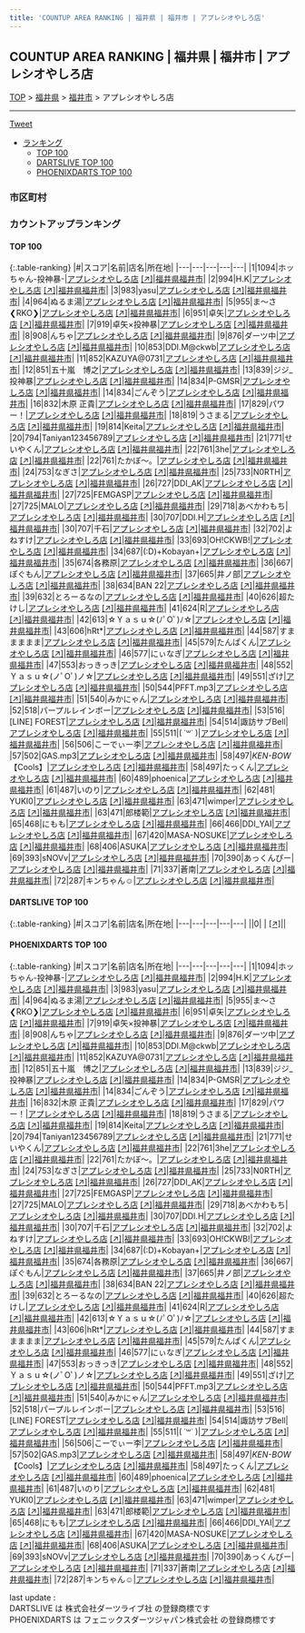```yaml
---
title: 'COUNTUP AREA RANKING | 福井県 | 福井市 | アプレシオやしろ店'
---
```

## COUNTUP AREA RANKING | 福井県 | 福井市 | アプレシオやしろ店

[TOP](/darts/rank/) > [福井県](/darts/rank/福井県/) > [福井市](/darts/rank/福井県/福井市/) > アプレシオやしろ店

___

<a href="https://twitter.com/share?ref_src=twsrc%5Etfw" data-text="COUNTUP AREA RANKING | 福井県福井市アプレシオやしろ店" class="twitter-share-button" data-hashtags="DARTSLIVE,PHOENIXDARTS,darts,ダーツ" data-show-count="false">Tweet</a>

* [ランキング](#カウントアップランキング)
    * [TOP 100](#top-100)
    * [DARTSLIVE TOP 100](#dartslive-top-100)
    * [PHOENIXDARTS TOP 100](#phoenixdarts-top-100)

### 市区町村

<ul>

</ul>

### カウントアップランキング

#### TOP 100



{:.table-ranking}
|#|スコア|名前|店名|所在地|
|---|---|---|---|---|
|1|1094|<span class="rank-name-pd">ホッちゃん-投神暴-</span>|<a href="/darts/rank/shops/10529.html">アプレシオやしろ店</a> <a href="https://vs.phoenixdarts.com/jp/shop/shopDetailInfo/s_10529?s_seq=10529">[↗]</a>|<a href="/darts/rank/福井県/福井市">福井県福井市</a>|
|2|994|<span class="rank-name-pd">H.K</span>|<a href="/darts/rank/shops/10529.html">アプレシオやしろ店</a> <a href="https://vs.phoenixdarts.com/jp/shop/shopDetailInfo/s_10529?s_seq=10529">[↗]</a>|<a href="/darts/rank/福井県/福井市">福井県福井市</a>|
|3|983|<span class="rank-name-pd">yasu</span>|<a href="/darts/rank/shops/10529.html">アプレシオやしろ店</a> <a href="https://vs.phoenixdarts.com/jp/shop/shopDetailInfo/s_10529?s_seq=10529">[↗]</a>|<a href="/darts/rank/福井県/福井市">福井県福井市</a>|
|4|964|<span class="rank-name-pd">ぬるま湯</span>|<a href="/darts/rank/shops/10529.html">アプレシオやしろ店</a> <a href="https://vs.phoenixdarts.com/jp/shop/shopDetailInfo/s_10529?s_seq=10529">[↗]</a>|<a href="/darts/rank/福井県/福井市">福井県福井市</a>|
|5|955|<span class="rank-name-pd">ま～さ❮RKO❯</span>|<a href="/darts/rank/shops/10529.html">アプレシオやしろ店</a> <a href="https://vs.phoenixdarts.com/jp/shop/shopDetailInfo/s_10529?s_seq=10529">[↗]</a>|<a href="/darts/rank/福井県/福井市">福井県福井市</a>|
|6|951|<span class="rank-name-pd">卓矢</span>|<a href="/darts/rank/shops/10529.html">アプレシオやしろ店</a> <a href="https://vs.phoenixdarts.com/jp/shop/shopDetailInfo/s_10529?s_seq=10529">[↗]</a>|<a href="/darts/rank/福井県/福井市">福井県福井市</a>|
|7|919|<span class="rank-name-pd">卓矢×投神暴</span>|<a href="/darts/rank/shops/10529.html">アプレシオやしろ店</a> <a href="https://vs.phoenixdarts.com/jp/shop/shopDetailInfo/s_10529?s_seq=10529">[↗]</a>|<a href="/darts/rank/福井県/福井市">福井県福井市</a>|
|8|908|<span class="rank-name-pd">んちゃ</span>|<a href="/darts/rank/shops/10529.html">アプレシオやしろ店</a> <a href="https://vs.phoenixdarts.com/jp/shop/shopDetailInfo/s_10529?s_seq=10529">[↗]</a>|<a href="/darts/rank/福井県/福井市">福井県福井市</a>|
|9|876|<span class="rank-name-pd">ダーツ中</span>|<a href="/darts/rank/shops/10529.html">アプレシオやしろ店</a> <a href="https://vs.phoenixdarts.com/jp/shop/shopDetailInfo/s_10529?s_seq=10529">[↗]</a>|<a href="/darts/rank/福井県/福井市">福井県福井市</a>|
|10|853|<span class="rank-name-pd">DDI.M@ckwb</span>|<a href="/darts/rank/shops/10529.html">アプレシオやしろ店</a> <a href="https://vs.phoenixdarts.com/jp/shop/shopDetailInfo/s_10529?s_seq=10529">[↗]</a>|<a href="/darts/rank/福井県/福井市">福井県福井市</a>|
|11|852|<span class="rank-name-pd">KAZUYA@0731</span>|<a href="/darts/rank/shops/10529.html">アプレシオやしろ店</a> <a href="https://vs.phoenixdarts.com/jp/shop/shopDetailInfo/s_10529?s_seq=10529">[↗]</a>|<a href="/darts/rank/福井県/福井市">福井県福井市</a>|
|12|851|<span class="rank-name-pd">五十嵐　博之</span>|<a href="/darts/rank/shops/10529.html">アプレシオやしろ店</a> <a href="https://vs.phoenixdarts.com/jp/shop/shopDetailInfo/s_10529?s_seq=10529">[↗]</a>|<a href="/darts/rank/福井県/福井市">福井県福井市</a>|
|13|839|<span class="rank-name-pd">ジジ_投神暴</span>|<a href="/darts/rank/shops/10529.html">アプレシオやしろ店</a> <a href="https://vs.phoenixdarts.com/jp/shop/shopDetailInfo/s_10529?s_seq=10529">[↗]</a>|<a href="/darts/rank/福井県/福井市">福井県福井市</a>|
|14|834|<span class="rank-name-pd">P-GMSR</span>|<a href="/darts/rank/shops/10529.html">アプレシオやしろ店</a> <a href="https://vs.phoenixdarts.com/jp/shop/shopDetailInfo/s_10529?s_seq=10529">[↗]</a>|<a href="/darts/rank/福井県/福井市">福井県福井市</a>|
|14|834|<span class="rank-name-pd">ごんぞう</span>|<a href="/darts/rank/shops/10529.html">アプレシオやしろ店</a> <a href="https://vs.phoenixdarts.com/jp/shop/shopDetailInfo/s_10529?s_seq=10529">[↗]</a>|<a href="/darts/rank/福井県/福井市">福井県福井市</a>|
|16|832|<span class="rank-name-pd"><span class="pro-icon-pd"></span>木原 正貴</span>|<a href="/darts/rank/shops/10529.html">アプレシオやしろ店</a> <a href="https://vs.phoenixdarts.com/jp/shop/shopDetailInfo/s_10529?s_seq=10529">[↗]</a>|<a href="/darts/rank/福井県/福井市">福井県福井市</a>|
|17|829|<span class="rank-name-pd">パワー！</span>|<a href="/darts/rank/shops/10529.html">アプレシオやしろ店</a> <a href="https://vs.phoenixdarts.com/jp/shop/shopDetailInfo/s_10529?s_seq=10529">[↗]</a>|<a href="/darts/rank/福井県/福井市">福井県福井市</a>|
|18|819|<span class="rank-name-pd">うさまる</span>|<a href="/darts/rank/shops/10529.html">アプレシオやしろ店</a> <a href="https://vs.phoenixdarts.com/jp/shop/shopDetailInfo/s_10529?s_seq=10529">[↗]</a>|<a href="/darts/rank/福井県/福井市">福井県福井市</a>|
|19|814|<span class="rank-name-pd">Keita</span>|<a href="/darts/rank/shops/10529.html">アプレシオやしろ店</a> <a href="https://vs.phoenixdarts.com/jp/shop/shopDetailInfo/s_10529?s_seq=10529">[↗]</a>|<a href="/darts/rank/福井県/福井市">福井県福井市</a>|
|20|794|<span class="rank-name-pd">Taniyan123456789</span>|<a href="/darts/rank/shops/10529.html">アプレシオやしろ店</a> <a href="https://vs.phoenixdarts.com/jp/shop/shopDetailInfo/s_10529?s_seq=10529">[↗]</a>|<a href="/darts/rank/福井県/福井市">福井県福井市</a>|
|21|771|<span class="rank-name-pd">せいやくん</span>|<a href="/darts/rank/shops/10529.html">アプレシオやしろ店</a> <a href="https://vs.phoenixdarts.com/jp/shop/shopDetailInfo/s_10529?s_seq=10529">[↗]</a>|<a href="/darts/rank/福井県/福井市">福井県福井市</a>|
|22|761|<span class="rank-name-pd">3he</span>|<a href="/darts/rank/shops/10529.html">アプレシオやしろ店</a> <a href="https://vs.phoenixdarts.com/jp/shop/shopDetailInfo/s_10529?s_seq=10529">[↗]</a>|<a href="/darts/rank/福井県/福井市">福井県福井市</a>|
|22|761|<span class="rank-name-pd">たかぼ〜。</span>|<a href="/darts/rank/shops/10529.html">アプレシオやしろ店</a> <a href="https://vs.phoenixdarts.com/jp/shop/shopDetailInfo/s_10529?s_seq=10529">[↗]</a>|<a href="/darts/rank/福井県/福井市">福井県福井市</a>|
|24|753|<span class="rank-name-pd">なぎさ</span>|<a href="/darts/rank/shops/10529.html">アプレシオやしろ店</a> <a href="https://vs.phoenixdarts.com/jp/shop/shopDetailInfo/s_10529?s_seq=10529">[↗]</a>|<a href="/darts/rank/福井県/福井市">福井県福井市</a>|
|25|733|<span class="rank-name-pd">N0RTH</span>|<a href="/darts/rank/shops/10529.html">アプレシオやしろ店</a> <a href="https://vs.phoenixdarts.com/jp/shop/shopDetailInfo/s_10529?s_seq=10529">[↗]</a>|<a href="/darts/rank/福井県/福井市">福井県福井市</a>|
|26|727|<span class="rank-name-pd">DDI_AK</span>|<a href="/darts/rank/shops/10529.html">アプレシオやしろ店</a> <a href="https://vs.phoenixdarts.com/jp/shop/shopDetailInfo/s_10529?s_seq=10529">[↗]</a>|<a href="/darts/rank/福井県/福井市">福井県福井市</a>|
|27|725|<span class="rank-name-pd">FEMGASP</span>|<a href="/darts/rank/shops/10529.html">アプレシオやしろ店</a> <a href="https://vs.phoenixdarts.com/jp/shop/shopDetailInfo/s_10529?s_seq=10529">[↗]</a>|<a href="/darts/rank/福井県/福井市">福井県福井市</a>|
|27|725|<span class="rank-name-pd">MALO</span>|<a href="/darts/rank/shops/10529.html">アプレシオやしろ店</a> <a href="https://vs.phoenixdarts.com/jp/shop/shopDetailInfo/s_10529?s_seq=10529">[↗]</a>|<a href="/darts/rank/福井県/福井市">福井県福井市</a>|
|29|718|<span class="rank-name-pd">あべかわもち</span>|<a href="/darts/rank/shops/10529.html">アプレシオやしろ店</a> <a href="https://vs.phoenixdarts.com/jp/shop/shopDetailInfo/s_10529?s_seq=10529">[↗]</a>|<a href="/darts/rank/福井県/福井市">福井県福井市</a>|
|30|707|<span class="rank-name-pd">DDI.H</span>|<a href="/darts/rank/shops/10529.html">アプレシオやしろ店</a> <a href="https://vs.phoenixdarts.com/jp/shop/shopDetailInfo/s_10529?s_seq=10529">[↗]</a>|<a href="/darts/rank/福井県/福井市">福井県福井市</a>|
|30|707|<span class="rank-name-pd">千石</span>|<a href="/darts/rank/shops/10529.html">アプレシオやしろ店</a> <a href="https://vs.phoenixdarts.com/jp/shop/shopDetailInfo/s_10529?s_seq=10529">[↗]</a>|<a href="/darts/rank/福井県/福井市">福井県福井市</a>|
|32|702|<span class="rank-name-pd">よねすけ</span>|<a href="/darts/rank/shops/10529.html">アプレシオやしろ店</a> <a href="https://vs.phoenixdarts.com/jp/shop/shopDetailInfo/s_10529?s_seq=10529">[↗]</a>|<a href="/darts/rank/福井県/福井市">福井県福井市</a>|
|33|693|<span class="rank-name-pd">OH!CKWB!</span>|<a href="/darts/rank/shops/10529.html">アプレシオやしろ店</a> <a href="https://vs.phoenixdarts.com/jp/shop/shopDetailInfo/s_10529?s_seq=10529">[↗]</a>|<a href="/darts/rank/福井県/福井市">福井県福井市</a>|
|34|687|<span class="rank-name-pd">(:D)+Kobayan+</span>|<a href="/darts/rank/shops/10529.html">アプレシオやしろ店</a> <a href="https://vs.phoenixdarts.com/jp/shop/shopDetailInfo/s_10529?s_seq=10529">[↗]</a>|<a href="/darts/rank/福井県/福井市">福井県福井市</a>|
|35|674|<span class="rank-name-pd">各務原</span>|<a href="/darts/rank/shops/10529.html">アプレシオやしろ店</a> <a href="https://vs.phoenixdarts.com/jp/shop/shopDetailInfo/s_10529?s_seq=10529">[↗]</a>|<a href="/darts/rank/福井県/福井市">福井県福井市</a>|
|36|667|<span class="rank-name-pd">ぽぐもん</span>|<a href="/darts/rank/shops/10529.html">アプレシオやしろ店</a> <a href="https://vs.phoenixdarts.com/jp/shop/shopDetailInfo/s_10529?s_seq=10529">[↗]</a>|<a href="/darts/rank/福井県/福井市">福井県福井市</a>|
|37|665|<span class="rank-name-pd">井ノ部</span>|<a href="/darts/rank/shops/10529.html">アプレシオやしろ店</a> <a href="https://vs.phoenixdarts.com/jp/shop/shopDetailInfo/s_10529?s_seq=10529">[↗]</a>|<a href="/darts/rank/福井県/福井市">福井県福井市</a>|
|38|634|<span class="rank-name-pd">BAN 22</span>|<a href="/darts/rank/shops/10529.html">アプレシオやしろ店</a> <a href="https://vs.phoenixdarts.com/jp/shop/shopDetailInfo/s_10529?s_seq=10529">[↗]</a>|<a href="/darts/rank/福井県/福井市">福井県福井市</a>|
|39|632|<span class="rank-name-pd">とろーるなの</span>|<a href="/darts/rank/shops/10529.html">アプレシオやしろ店</a> <a href="https://vs.phoenixdarts.com/jp/shop/shopDetailInfo/s_10529?s_seq=10529">[↗]</a>|<a href="/darts/rank/福井県/福井市">福井県福井市</a>|
|40|626|<span class="rank-name-pd">超たけし</span>|<a href="/darts/rank/shops/10529.html">アプレシオやしろ店</a> <a href="https://vs.phoenixdarts.com/jp/shop/shopDetailInfo/s_10529?s_seq=10529">[↗]</a>|<a href="/darts/rank/福井県/福井市">福井県福井市</a>|
|41|624|<span class="rank-name-pd">R</span>|<a href="/darts/rank/shops/10529.html">アプレシオやしろ店</a> <a href="https://vs.phoenixdarts.com/jp/shop/shopDetailInfo/s_10529?s_seq=10529">[↗]</a>|<a href="/darts/rank/福井県/福井市">福井県福井市</a>|
|42|613|<span class="rank-name-pd">☆Ｙａｓｕ☆(ﾉﾟOﾟ)ﾉ☆</span>|<a href="/darts/rank/shops/10529.html">アプレシオやしろ店</a> <a href="https://vs.phoenixdarts.com/jp/shop/shopDetailInfo/s_10529?s_seq=10529">[↗]</a>|<a href="/darts/rank/福井県/福井市">福井県福井市</a>|
|43|606|<span class="rank-name-pd">hRt*</span>|<a href="/darts/rank/shops/10529.html">アプレシオやしろ店</a> <a href="https://vs.phoenixdarts.com/jp/shop/shopDetailInfo/s_10529?s_seq=10529">[↗]</a>|<a href="/darts/rank/福井県/福井市">福井県福井市</a>|
|44|587|<span class="rank-name-pd">すままままま</span>|<a href="/darts/rank/shops/10529.html">アプレシオやしろ店</a> <a href="https://vs.phoenixdarts.com/jp/shop/shopDetailInfo/s_10529?s_seq=10529">[↗]</a>|<a href="/darts/rank/福井県/福井市">福井県福井市</a>|
|45|579|<span class="rank-name-pd">たんぱくん</span>|<a href="/darts/rank/shops/10529.html">アプレシオやしろ店</a> <a href="https://vs.phoenixdarts.com/jp/shop/shopDetailInfo/s_10529?s_seq=10529">[↗]</a>|<a href="/darts/rank/福井県/福井市">福井県福井市</a>|
|46|577|<span class="rank-name-pd">にぃなぎ</span>|<a href="/darts/rank/shops/10529.html">アプレシオやしろ店</a> <a href="https://vs.phoenixdarts.com/jp/shop/shopDetailInfo/s_10529?s_seq=10529">[↗]</a>|<a href="/darts/rank/福井県/福井市">福井県福井市</a>|
|47|553|<span class="rank-name-pd">おっきっき</span>|<a href="/darts/rank/shops/10529.html">アプレシオやしろ店</a> <a href="https://vs.phoenixdarts.com/jp/shop/shopDetailInfo/s_10529?s_seq=10529">[↗]</a>|<a href="/darts/rank/福井県/福井市">福井県福井市</a>|
|48|552|<span class="rank-name-pd">Ｙａｓｕ☆(ノﾟOﾟ)ノ☆</span>|<a href="/darts/rank/shops/10529.html">アプレシオやしろ店</a> <a href="https://vs.phoenixdarts.com/jp/shop/shopDetailInfo/s_10529?s_seq=10529">[↗]</a>|<a href="/darts/rank/福井県/福井市">福井県福井市</a>|
|49|551|<span class="rank-name-pd">ざけ</span>|<a href="/darts/rank/shops/10529.html">アプレシオやしろ店</a> <a href="https://vs.phoenixdarts.com/jp/shop/shopDetailInfo/s_10529?s_seq=10529">[↗]</a>|<a href="/darts/rank/福井県/福井市">福井県福井市</a>|
|50|544|<span class="rank-name-pd">PFFT.mp3</span>|<a href="/darts/rank/shops/10529.html">アプレシオやしろ店</a> <a href="https://vs.phoenixdarts.com/jp/shop/shopDetailInfo/s_10529?s_seq=10529">[↗]</a>|<a href="/darts/rank/福井県/福井市">福井県福井市</a>|
|51|540|<span class="rank-name-pd">みかにゃん</span>|<a href="/darts/rank/shops/10529.html">アプレシオやしろ店</a> <a href="https://vs.phoenixdarts.com/jp/shop/shopDetailInfo/s_10529?s_seq=10529">[↗]</a>|<a href="/darts/rank/福井県/福井市">福井県福井市</a>|
|52|518|<span class="rank-name-pd">パープルレインボー</span>|<a href="/darts/rank/shops/10529.html">アプレシオやしろ店</a> <a href="https://vs.phoenixdarts.com/jp/shop/shopDetailInfo/s_10529?s_seq=10529">[↗]</a>|<a href="/darts/rank/福井県/福井市">福井県福井市</a>|
|53|516|<span class="rank-name-pd">[LINE] FOREST</span>|<a href="/darts/rank/shops/10529.html">アプレシオやしろ店</a> <a href="https://vs.phoenixdarts.com/jp/shop/shopDetailInfo/s_10529?s_seq=10529">[↗]</a>|<a href="/darts/rank/福井県/福井市">福井県福井市</a>|
|54|514|<span class="rank-name-pd">諏訪サブBell</span>|<a href="/darts/rank/shops/10529.html">アプレシオやしろ店</a> <a href="https://vs.phoenixdarts.com/jp/shop/shopDetailInfo/s_10529?s_seq=10529">[↗]</a>|<a href="/darts/rank/福井県/福井市">福井県福井市</a>|
|55|511|<span class="rank-name-pd">( ˙꒳​˙  )</span>|<a href="/darts/rank/shops/10529.html">アプレシオやしろ店</a> <a href="https://vs.phoenixdarts.com/jp/shop/shopDetailInfo/s_10529?s_seq=10529">[↗]</a>|<a href="/darts/rank/福井県/福井市">福井県福井市</a>|
|56|506|<span class="rank-name-pd">こーでぃー李</span>|<a href="/darts/rank/shops/10529.html">アプレシオやしろ店</a> <a href="https://vs.phoenixdarts.com/jp/shop/shopDetailInfo/s_10529?s_seq=10529">[↗]</a>|<a href="/darts/rank/福井県/福井市">福井県福井市</a>|
|57|502|<span class="rank-name-pd">GAS.mp3</span>|<a href="/darts/rank/shops/10529.html">アプレシオやしろ店</a> <a href="https://vs.phoenixdarts.com/jp/shop/shopDetailInfo/s_10529?s_seq=10529">[↗]</a>|<a href="/darts/rank/福井県/福井市">福井県福井市</a>|
|58|497|<span class="rank-name-pd">*KEN-BOW*【Cools】</span>|<a href="/darts/rank/shops/10529.html">アプレシオやしろ店</a> <a href="https://vs.phoenixdarts.com/jp/shop/shopDetailInfo/s_10529?s_seq=10529">[↗]</a>|<a href="/darts/rank/福井県/福井市">福井県福井市</a>|
|58|497|<span class="rank-name-pd">たっくん</span>|<a href="/darts/rank/shops/10529.html">アプレシオやしろ店</a> <a href="https://vs.phoenixdarts.com/jp/shop/shopDetailInfo/s_10529?s_seq=10529">[↗]</a>|<a href="/darts/rank/福井県/福井市">福井県福井市</a>|
|60|489|<span class="rank-name-pd">phoenica</span>|<a href="/darts/rank/shops/10529.html">アプレシオやしろ店</a> <a href="https://vs.phoenixdarts.com/jp/shop/shopDetailInfo/s_10529?s_seq=10529">[↗]</a>|<a href="/darts/rank/福井県/福井市">福井県福井市</a>|
|61|487|<span class="rank-name-pd">いのり</span>|<a href="/darts/rank/shops/10529.html">アプレシオやしろ店</a> <a href="https://vs.phoenixdarts.com/jp/shop/shopDetailInfo/s_10529?s_seq=10529">[↗]</a>|<a href="/darts/rank/福井県/福井市">福井県福井市</a>|
|62|481|<span class="rank-name-pd"> YUKI0</span>|<a href="/darts/rank/shops/10529.html">アプレシオやしろ店</a> <a href="https://vs.phoenixdarts.com/jp/shop/shopDetailInfo/s_10529?s_seq=10529">[↗]</a>|<a href="/darts/rank/福井県/福井市">福井県福井市</a>|
|63|471|<span class="rank-name-pd">wimper</span>|<a href="/darts/rank/shops/10529.html">アプレシオやしろ店</a> <a href="https://vs.phoenixdarts.com/jp/shop/shopDetailInfo/s_10529?s_seq=10529">[↗]</a>|<a href="/darts/rank/福井県/福井市">福井県福井市</a>|
|63|471|<span class="rank-name-pd">郎楼範</span>|<a href="/darts/rank/shops/10529.html">アプレシオやしろ店</a> <a href="https://vs.phoenixdarts.com/jp/shop/shopDetailInfo/s_10529?s_seq=10529">[↗]</a>|<a href="/darts/rank/福井県/福井市">福井県福井市</a>|
|65|468|<span class="rank-name-pd">にもも</span>|<a href="/darts/rank/shops/10529.html">アプレシオやしろ店</a> <a href="https://vs.phoenixdarts.com/jp/shop/shopDetailInfo/s_10529?s_seq=10529">[↗]</a>|<a href="/darts/rank/福井県/福井市">福井県福井市</a>|
|66|466|<span class="rank-name-pd">DDI_YAI</span>|<a href="/darts/rank/shops/10529.html">アプレシオやしろ店</a> <a href="https://vs.phoenixdarts.com/jp/shop/shopDetailInfo/s_10529?s_seq=10529">[↗]</a>|<a href="/darts/rank/福井県/福井市">福井県福井市</a>|
|67|420|<span class="rank-name-pd">MASA-NOSUKE</span>|<a href="/darts/rank/shops/10529.html">アプレシオやしろ店</a> <a href="https://vs.phoenixdarts.com/jp/shop/shopDetailInfo/s_10529?s_seq=10529">[↗]</a>|<a href="/darts/rank/福井県/福井市">福井県福井市</a>|
|68|406|<span class="rank-name-pd">ASUKA</span>|<a href="/darts/rank/shops/10529.html">アプレシオやしろ店</a> <a href="https://vs.phoenixdarts.com/jp/shop/shopDetailInfo/s_10529?s_seq=10529">[↗]</a>|<a href="/darts/rank/福井県/福井市">福井県福井市</a>|
|69|393|<span class="rank-name-pd">sNOVv</span>|<a href="/darts/rank/shops/10529.html">アプレシオやしろ店</a> <a href="https://vs.phoenixdarts.com/jp/shop/shopDetailInfo/s_10529?s_seq=10529">[↗]</a>|<a href="/darts/rank/福井県/福井市">福井県福井市</a>|
|70|390|<span class="rank-name-pd">あっくんぴー</span>|<a href="/darts/rank/shops/10529.html">アプレシオやしろ店</a> <a href="https://vs.phoenixdarts.com/jp/shop/shopDetailInfo/s_10529?s_seq=10529">[↗]</a>|<a href="/darts/rank/福井県/福井市">福井県福井市</a>|
|71|337|<span class="rank-name-pd">蒼南</span>|<a href="/darts/rank/shops/10529.html">アプレシオやしろ店</a> <a href="https://vs.phoenixdarts.com/jp/shop/shopDetailInfo/s_10529?s_seq=10529">[↗]</a>|<a href="/darts/rank/福井県/福井市">福井県福井市</a>|
|72|287|<span class="rank-name-pd">キンちゃん☺︎</span>|<a href="/darts/rank/shops/10529.html">アプレシオやしろ店</a> <a href="https://vs.phoenixdarts.com/jp/shop/shopDetailInfo/s_10529?s_seq=10529">[↗]</a>|<a href="/darts/rank/福井県/福井市">福井県福井市</a>|


#### DARTSLIVE TOP 100



{:.table-ranking}
|#|スコア|名前|店名|所在地|
|---|---|---|---|---|
||0|<span class="rank-name-dl"> </span>|<a href="/darts/rank/shops/.html"></a> <a href="">[↗]</a>|<a href="/darts/rank//"></a>|


#### PHOENIXDARTS TOP 100



{:.table-ranking}
|#|スコア|名前|店名|所在地|
|---|---|---|---|---|
|1|1094|<span class="rank-name-pd">ホッちゃん-投神暴-</span>|<a href="/darts/rank/shops/10529.html">アプレシオやしろ店</a> <a href="https://vs.phoenixdarts.com/jp/shop/shopDetailInfo/s_10529?s_seq=10529">[↗]</a>|<a href="/darts/rank/福井県/福井市">福井県福井市</a>|
|2|994|<span class="rank-name-pd">H.K</span>|<a href="/darts/rank/shops/10529.html">アプレシオやしろ店</a> <a href="https://vs.phoenixdarts.com/jp/shop/shopDetailInfo/s_10529?s_seq=10529">[↗]</a>|<a href="/darts/rank/福井県/福井市">福井県福井市</a>|
|3|983|<span class="rank-name-pd">yasu</span>|<a href="/darts/rank/shops/10529.html">アプレシオやしろ店</a> <a href="https://vs.phoenixdarts.com/jp/shop/shopDetailInfo/s_10529?s_seq=10529">[↗]</a>|<a href="/darts/rank/福井県/福井市">福井県福井市</a>|
|4|964|<span class="rank-name-pd">ぬるま湯</span>|<a href="/darts/rank/shops/10529.html">アプレシオやしろ店</a> <a href="https://vs.phoenixdarts.com/jp/shop/shopDetailInfo/s_10529?s_seq=10529">[↗]</a>|<a href="/darts/rank/福井県/福井市">福井県福井市</a>|
|5|955|<span class="rank-name-pd">ま～さ❮RKO❯</span>|<a href="/darts/rank/shops/10529.html">アプレシオやしろ店</a> <a href="https://vs.phoenixdarts.com/jp/shop/shopDetailInfo/s_10529?s_seq=10529">[↗]</a>|<a href="/darts/rank/福井県/福井市">福井県福井市</a>|
|6|951|<span class="rank-name-pd">卓矢</span>|<a href="/darts/rank/shops/10529.html">アプレシオやしろ店</a> <a href="https://vs.phoenixdarts.com/jp/shop/shopDetailInfo/s_10529?s_seq=10529">[↗]</a>|<a href="/darts/rank/福井県/福井市">福井県福井市</a>|
|7|919|<span class="rank-name-pd">卓矢×投神暴</span>|<a href="/darts/rank/shops/10529.html">アプレシオやしろ店</a> <a href="https://vs.phoenixdarts.com/jp/shop/shopDetailInfo/s_10529?s_seq=10529">[↗]</a>|<a href="/darts/rank/福井県/福井市">福井県福井市</a>|
|8|908|<span class="rank-name-pd">んちゃ</span>|<a href="/darts/rank/shops/10529.html">アプレシオやしろ店</a> <a href="https://vs.phoenixdarts.com/jp/shop/shopDetailInfo/s_10529?s_seq=10529">[↗]</a>|<a href="/darts/rank/福井県/福井市">福井県福井市</a>|
|9|876|<span class="rank-name-pd">ダーツ中</span>|<a href="/darts/rank/shops/10529.html">アプレシオやしろ店</a> <a href="https://vs.phoenixdarts.com/jp/shop/shopDetailInfo/s_10529?s_seq=10529">[↗]</a>|<a href="/darts/rank/福井県/福井市">福井県福井市</a>|
|10|853|<span class="rank-name-pd">DDI.M@ckwb</span>|<a href="/darts/rank/shops/10529.html">アプレシオやしろ店</a> <a href="https://vs.phoenixdarts.com/jp/shop/shopDetailInfo/s_10529?s_seq=10529">[↗]</a>|<a href="/darts/rank/福井県/福井市">福井県福井市</a>|
|11|852|<span class="rank-name-pd">KAZUYA@0731</span>|<a href="/darts/rank/shops/10529.html">アプレシオやしろ店</a> <a href="https://vs.phoenixdarts.com/jp/shop/shopDetailInfo/s_10529?s_seq=10529">[↗]</a>|<a href="/darts/rank/福井県/福井市">福井県福井市</a>|
|12|851|<span class="rank-name-pd">五十嵐　博之</span>|<a href="/darts/rank/shops/10529.html">アプレシオやしろ店</a> <a href="https://vs.phoenixdarts.com/jp/shop/shopDetailInfo/s_10529?s_seq=10529">[↗]</a>|<a href="/darts/rank/福井県/福井市">福井県福井市</a>|
|13|839|<span class="rank-name-pd">ジジ_投神暴</span>|<a href="/darts/rank/shops/10529.html">アプレシオやしろ店</a> <a href="https://vs.phoenixdarts.com/jp/shop/shopDetailInfo/s_10529?s_seq=10529">[↗]</a>|<a href="/darts/rank/福井県/福井市">福井県福井市</a>|
|14|834|<span class="rank-name-pd">P-GMSR</span>|<a href="/darts/rank/shops/10529.html">アプレシオやしろ店</a> <a href="https://vs.phoenixdarts.com/jp/shop/shopDetailInfo/s_10529?s_seq=10529">[↗]</a>|<a href="/darts/rank/福井県/福井市">福井県福井市</a>|
|14|834|<span class="rank-name-pd">ごんぞう</span>|<a href="/darts/rank/shops/10529.html">アプレシオやしろ店</a> <a href="https://vs.phoenixdarts.com/jp/shop/shopDetailInfo/s_10529?s_seq=10529">[↗]</a>|<a href="/darts/rank/福井県/福井市">福井県福井市</a>|
|16|832|<span class="rank-name-pd"><span class="pro-icon-pd"></span>木原 正貴</span>|<a href="/darts/rank/shops/10529.html">アプレシオやしろ店</a> <a href="https://vs.phoenixdarts.com/jp/shop/shopDetailInfo/s_10529?s_seq=10529">[↗]</a>|<a href="/darts/rank/福井県/福井市">福井県福井市</a>|
|17|829|<span class="rank-name-pd">パワー！</span>|<a href="/darts/rank/shops/10529.html">アプレシオやしろ店</a> <a href="https://vs.phoenixdarts.com/jp/shop/shopDetailInfo/s_10529?s_seq=10529">[↗]</a>|<a href="/darts/rank/福井県/福井市">福井県福井市</a>|
|18|819|<span class="rank-name-pd">うさまる</span>|<a href="/darts/rank/shops/10529.html">アプレシオやしろ店</a> <a href="https://vs.phoenixdarts.com/jp/shop/shopDetailInfo/s_10529?s_seq=10529">[↗]</a>|<a href="/darts/rank/福井県/福井市">福井県福井市</a>|
|19|814|<span class="rank-name-pd">Keita</span>|<a href="/darts/rank/shops/10529.html">アプレシオやしろ店</a> <a href="https://vs.phoenixdarts.com/jp/shop/shopDetailInfo/s_10529?s_seq=10529">[↗]</a>|<a href="/darts/rank/福井県/福井市">福井県福井市</a>|
|20|794|<span class="rank-name-pd">Taniyan123456789</span>|<a href="/darts/rank/shops/10529.html">アプレシオやしろ店</a> <a href="https://vs.phoenixdarts.com/jp/shop/shopDetailInfo/s_10529?s_seq=10529">[↗]</a>|<a href="/darts/rank/福井県/福井市">福井県福井市</a>|
|21|771|<span class="rank-name-pd">せいやくん</span>|<a href="/darts/rank/shops/10529.html">アプレシオやしろ店</a> <a href="https://vs.phoenixdarts.com/jp/shop/shopDetailInfo/s_10529?s_seq=10529">[↗]</a>|<a href="/darts/rank/福井県/福井市">福井県福井市</a>|
|22|761|<span class="rank-name-pd">3he</span>|<a href="/darts/rank/shops/10529.html">アプレシオやしろ店</a> <a href="https://vs.phoenixdarts.com/jp/shop/shopDetailInfo/s_10529?s_seq=10529">[↗]</a>|<a href="/darts/rank/福井県/福井市">福井県福井市</a>|
|22|761|<span class="rank-name-pd">たかぼ〜。</span>|<a href="/darts/rank/shops/10529.html">アプレシオやしろ店</a> <a href="https://vs.phoenixdarts.com/jp/shop/shopDetailInfo/s_10529?s_seq=10529">[↗]</a>|<a href="/darts/rank/福井県/福井市">福井県福井市</a>|
|24|753|<span class="rank-name-pd">なぎさ</span>|<a href="/darts/rank/shops/10529.html">アプレシオやしろ店</a> <a href="https://vs.phoenixdarts.com/jp/shop/shopDetailInfo/s_10529?s_seq=10529">[↗]</a>|<a href="/darts/rank/福井県/福井市">福井県福井市</a>|
|25|733|<span class="rank-name-pd">N0RTH</span>|<a href="/darts/rank/shops/10529.html">アプレシオやしろ店</a> <a href="https://vs.phoenixdarts.com/jp/shop/shopDetailInfo/s_10529?s_seq=10529">[↗]</a>|<a href="/darts/rank/福井県/福井市">福井県福井市</a>|
|26|727|<span class="rank-name-pd">DDI_AK</span>|<a href="/darts/rank/shops/10529.html">アプレシオやしろ店</a> <a href="https://vs.phoenixdarts.com/jp/shop/shopDetailInfo/s_10529?s_seq=10529">[↗]</a>|<a href="/darts/rank/福井県/福井市">福井県福井市</a>|
|27|725|<span class="rank-name-pd">FEMGASP</span>|<a href="/darts/rank/shops/10529.html">アプレシオやしろ店</a> <a href="https://vs.phoenixdarts.com/jp/shop/shopDetailInfo/s_10529?s_seq=10529">[↗]</a>|<a href="/darts/rank/福井県/福井市">福井県福井市</a>|
|27|725|<span class="rank-name-pd">MALO</span>|<a href="/darts/rank/shops/10529.html">アプレシオやしろ店</a> <a href="https://vs.phoenixdarts.com/jp/shop/shopDetailInfo/s_10529?s_seq=10529">[↗]</a>|<a href="/darts/rank/福井県/福井市">福井県福井市</a>|
|29|718|<span class="rank-name-pd">あべかわもち</span>|<a href="/darts/rank/shops/10529.html">アプレシオやしろ店</a> <a href="https://vs.phoenixdarts.com/jp/shop/shopDetailInfo/s_10529?s_seq=10529">[↗]</a>|<a href="/darts/rank/福井県/福井市">福井県福井市</a>|
|30|707|<span class="rank-name-pd">DDI.H</span>|<a href="/darts/rank/shops/10529.html">アプレシオやしろ店</a> <a href="https://vs.phoenixdarts.com/jp/shop/shopDetailInfo/s_10529?s_seq=10529">[↗]</a>|<a href="/darts/rank/福井県/福井市">福井県福井市</a>|
|30|707|<span class="rank-name-pd">千石</span>|<a href="/darts/rank/shops/10529.html">アプレシオやしろ店</a> <a href="https://vs.phoenixdarts.com/jp/shop/shopDetailInfo/s_10529?s_seq=10529">[↗]</a>|<a href="/darts/rank/福井県/福井市">福井県福井市</a>|
|32|702|<span class="rank-name-pd">よねすけ</span>|<a href="/darts/rank/shops/10529.html">アプレシオやしろ店</a> <a href="https://vs.phoenixdarts.com/jp/shop/shopDetailInfo/s_10529?s_seq=10529">[↗]</a>|<a href="/darts/rank/福井県/福井市">福井県福井市</a>|
|33|693|<span class="rank-name-pd">OH!CKWB!</span>|<a href="/darts/rank/shops/10529.html">アプレシオやしろ店</a> <a href="https://vs.phoenixdarts.com/jp/shop/shopDetailInfo/s_10529?s_seq=10529">[↗]</a>|<a href="/darts/rank/福井県/福井市">福井県福井市</a>|
|34|687|<span class="rank-name-pd">(:D)+Kobayan+</span>|<a href="/darts/rank/shops/10529.html">アプレシオやしろ店</a> <a href="https://vs.phoenixdarts.com/jp/shop/shopDetailInfo/s_10529?s_seq=10529">[↗]</a>|<a href="/darts/rank/福井県/福井市">福井県福井市</a>|
|35|674|<span class="rank-name-pd">各務原</span>|<a href="/darts/rank/shops/10529.html">アプレシオやしろ店</a> <a href="https://vs.phoenixdarts.com/jp/shop/shopDetailInfo/s_10529?s_seq=10529">[↗]</a>|<a href="/darts/rank/福井県/福井市">福井県福井市</a>|
|36|667|<span class="rank-name-pd">ぽぐもん</span>|<a href="/darts/rank/shops/10529.html">アプレシオやしろ店</a> <a href="https://vs.phoenixdarts.com/jp/shop/shopDetailInfo/s_10529?s_seq=10529">[↗]</a>|<a href="/darts/rank/福井県/福井市">福井県福井市</a>|
|37|665|<span class="rank-name-pd">井ノ部</span>|<a href="/darts/rank/shops/10529.html">アプレシオやしろ店</a> <a href="https://vs.phoenixdarts.com/jp/shop/shopDetailInfo/s_10529?s_seq=10529">[↗]</a>|<a href="/darts/rank/福井県/福井市">福井県福井市</a>|
|38|634|<span class="rank-name-pd">BAN 22</span>|<a href="/darts/rank/shops/10529.html">アプレシオやしろ店</a> <a href="https://vs.phoenixdarts.com/jp/shop/shopDetailInfo/s_10529?s_seq=10529">[↗]</a>|<a href="/darts/rank/福井県/福井市">福井県福井市</a>|
|39|632|<span class="rank-name-pd">とろーるなの</span>|<a href="/darts/rank/shops/10529.html">アプレシオやしろ店</a> <a href="https://vs.phoenixdarts.com/jp/shop/shopDetailInfo/s_10529?s_seq=10529">[↗]</a>|<a href="/darts/rank/福井県/福井市">福井県福井市</a>|
|40|626|<span class="rank-name-pd">超たけし</span>|<a href="/darts/rank/shops/10529.html">アプレシオやしろ店</a> <a href="https://vs.phoenixdarts.com/jp/shop/shopDetailInfo/s_10529?s_seq=10529">[↗]</a>|<a href="/darts/rank/福井県/福井市">福井県福井市</a>|
|41|624|<span class="rank-name-pd">R</span>|<a href="/darts/rank/shops/10529.html">アプレシオやしろ店</a> <a href="https://vs.phoenixdarts.com/jp/shop/shopDetailInfo/s_10529?s_seq=10529">[↗]</a>|<a href="/darts/rank/福井県/福井市">福井県福井市</a>|
|42|613|<span class="rank-name-pd">☆Ｙａｓｕ☆(ﾉﾟOﾟ)ﾉ☆</span>|<a href="/darts/rank/shops/10529.html">アプレシオやしろ店</a> <a href="https://vs.phoenixdarts.com/jp/shop/shopDetailInfo/s_10529?s_seq=10529">[↗]</a>|<a href="/darts/rank/福井県/福井市">福井県福井市</a>|
|43|606|<span class="rank-name-pd">hRt*</span>|<a href="/darts/rank/shops/10529.html">アプレシオやしろ店</a> <a href="https://vs.phoenixdarts.com/jp/shop/shopDetailInfo/s_10529?s_seq=10529">[↗]</a>|<a href="/darts/rank/福井県/福井市">福井県福井市</a>|
|44|587|<span class="rank-name-pd">すままままま</span>|<a href="/darts/rank/shops/10529.html">アプレシオやしろ店</a> <a href="https://vs.phoenixdarts.com/jp/shop/shopDetailInfo/s_10529?s_seq=10529">[↗]</a>|<a href="/darts/rank/福井県/福井市">福井県福井市</a>|
|45|579|<span class="rank-name-pd">たんぱくん</span>|<a href="/darts/rank/shops/10529.html">アプレシオやしろ店</a> <a href="https://vs.phoenixdarts.com/jp/shop/shopDetailInfo/s_10529?s_seq=10529">[↗]</a>|<a href="/darts/rank/福井県/福井市">福井県福井市</a>|
|46|577|<span class="rank-name-pd">にぃなぎ</span>|<a href="/darts/rank/shops/10529.html">アプレシオやしろ店</a> <a href="https://vs.phoenixdarts.com/jp/shop/shopDetailInfo/s_10529?s_seq=10529">[↗]</a>|<a href="/darts/rank/福井県/福井市">福井県福井市</a>|
|47|553|<span class="rank-name-pd">おっきっき</span>|<a href="/darts/rank/shops/10529.html">アプレシオやしろ店</a> <a href="https://vs.phoenixdarts.com/jp/shop/shopDetailInfo/s_10529?s_seq=10529">[↗]</a>|<a href="/darts/rank/福井県/福井市">福井県福井市</a>|
|48|552|<span class="rank-name-pd">Ｙａｓｕ☆(ノﾟOﾟ)ノ☆</span>|<a href="/darts/rank/shops/10529.html">アプレシオやしろ店</a> <a href="https://vs.phoenixdarts.com/jp/shop/shopDetailInfo/s_10529?s_seq=10529">[↗]</a>|<a href="/darts/rank/福井県/福井市">福井県福井市</a>|
|49|551|<span class="rank-name-pd">ざけ</span>|<a href="/darts/rank/shops/10529.html">アプレシオやしろ店</a> <a href="https://vs.phoenixdarts.com/jp/shop/shopDetailInfo/s_10529?s_seq=10529">[↗]</a>|<a href="/darts/rank/福井県/福井市">福井県福井市</a>|
|50|544|<span class="rank-name-pd">PFFT.mp3</span>|<a href="/darts/rank/shops/10529.html">アプレシオやしろ店</a> <a href="https://vs.phoenixdarts.com/jp/shop/shopDetailInfo/s_10529?s_seq=10529">[↗]</a>|<a href="/darts/rank/福井県/福井市">福井県福井市</a>|
|51|540|<span class="rank-name-pd">みかにゃん</span>|<a href="/darts/rank/shops/10529.html">アプレシオやしろ店</a> <a href="https://vs.phoenixdarts.com/jp/shop/shopDetailInfo/s_10529?s_seq=10529">[↗]</a>|<a href="/darts/rank/福井県/福井市">福井県福井市</a>|
|52|518|<span class="rank-name-pd">パープルレインボー</span>|<a href="/darts/rank/shops/10529.html">アプレシオやしろ店</a> <a href="https://vs.phoenixdarts.com/jp/shop/shopDetailInfo/s_10529?s_seq=10529">[↗]</a>|<a href="/darts/rank/福井県/福井市">福井県福井市</a>|
|53|516|<span class="rank-name-pd">[LINE] FOREST</span>|<a href="/darts/rank/shops/10529.html">アプレシオやしろ店</a> <a href="https://vs.phoenixdarts.com/jp/shop/shopDetailInfo/s_10529?s_seq=10529">[↗]</a>|<a href="/darts/rank/福井県/福井市">福井県福井市</a>|
|54|514|<span class="rank-name-pd">諏訪サブBell</span>|<a href="/darts/rank/shops/10529.html">アプレシオやしろ店</a> <a href="https://vs.phoenixdarts.com/jp/shop/shopDetailInfo/s_10529?s_seq=10529">[↗]</a>|<a href="/darts/rank/福井県/福井市">福井県福井市</a>|
|55|511|<span class="rank-name-pd">( ˙꒳​˙  )</span>|<a href="/darts/rank/shops/10529.html">アプレシオやしろ店</a> <a href="https://vs.phoenixdarts.com/jp/shop/shopDetailInfo/s_10529?s_seq=10529">[↗]</a>|<a href="/darts/rank/福井県/福井市">福井県福井市</a>|
|56|506|<span class="rank-name-pd">こーでぃー李</span>|<a href="/darts/rank/shops/10529.html">アプレシオやしろ店</a> <a href="https://vs.phoenixdarts.com/jp/shop/shopDetailInfo/s_10529?s_seq=10529">[↗]</a>|<a href="/darts/rank/福井県/福井市">福井県福井市</a>|
|57|502|<span class="rank-name-pd">GAS.mp3</span>|<a href="/darts/rank/shops/10529.html">アプレシオやしろ店</a> <a href="https://vs.phoenixdarts.com/jp/shop/shopDetailInfo/s_10529?s_seq=10529">[↗]</a>|<a href="/darts/rank/福井県/福井市">福井県福井市</a>|
|58|497|<span class="rank-name-pd">*KEN-BOW*【Cools】</span>|<a href="/darts/rank/shops/10529.html">アプレシオやしろ店</a> <a href="https://vs.phoenixdarts.com/jp/shop/shopDetailInfo/s_10529?s_seq=10529">[↗]</a>|<a href="/darts/rank/福井県/福井市">福井県福井市</a>|
|58|497|<span class="rank-name-pd">たっくん</span>|<a href="/darts/rank/shops/10529.html">アプレシオやしろ店</a> <a href="https://vs.phoenixdarts.com/jp/shop/shopDetailInfo/s_10529?s_seq=10529">[↗]</a>|<a href="/darts/rank/福井県/福井市">福井県福井市</a>|
|60|489|<span class="rank-name-pd">phoenica</span>|<a href="/darts/rank/shops/10529.html">アプレシオやしろ店</a> <a href="https://vs.phoenixdarts.com/jp/shop/shopDetailInfo/s_10529?s_seq=10529">[↗]</a>|<a href="/darts/rank/福井県/福井市">福井県福井市</a>|
|61|487|<span class="rank-name-pd">いのり</span>|<a href="/darts/rank/shops/10529.html">アプレシオやしろ店</a> <a href="https://vs.phoenixdarts.com/jp/shop/shopDetailInfo/s_10529?s_seq=10529">[↗]</a>|<a href="/darts/rank/福井県/福井市">福井県福井市</a>|
|62|481|<span class="rank-name-pd"> YUKI0</span>|<a href="/darts/rank/shops/10529.html">アプレシオやしろ店</a> <a href="https://vs.phoenixdarts.com/jp/shop/shopDetailInfo/s_10529?s_seq=10529">[↗]</a>|<a href="/darts/rank/福井県/福井市">福井県福井市</a>|
|63|471|<span class="rank-name-pd">wimper</span>|<a href="/darts/rank/shops/10529.html">アプレシオやしろ店</a> <a href="https://vs.phoenixdarts.com/jp/shop/shopDetailInfo/s_10529?s_seq=10529">[↗]</a>|<a href="/darts/rank/福井県/福井市">福井県福井市</a>|
|63|471|<span class="rank-name-pd">郎楼範</span>|<a href="/darts/rank/shops/10529.html">アプレシオやしろ店</a> <a href="https://vs.phoenixdarts.com/jp/shop/shopDetailInfo/s_10529?s_seq=10529">[↗]</a>|<a href="/darts/rank/福井県/福井市">福井県福井市</a>|
|65|468|<span class="rank-name-pd">にもも</span>|<a href="/darts/rank/shops/10529.html">アプレシオやしろ店</a> <a href="https://vs.phoenixdarts.com/jp/shop/shopDetailInfo/s_10529?s_seq=10529">[↗]</a>|<a href="/darts/rank/福井県/福井市">福井県福井市</a>|
|66|466|<span class="rank-name-pd">DDI_YAI</span>|<a href="/darts/rank/shops/10529.html">アプレシオやしろ店</a> <a href="https://vs.phoenixdarts.com/jp/shop/shopDetailInfo/s_10529?s_seq=10529">[↗]</a>|<a href="/darts/rank/福井県/福井市">福井県福井市</a>|
|67|420|<span class="rank-name-pd">MASA-NOSUKE</span>|<a href="/darts/rank/shops/10529.html">アプレシオやしろ店</a> <a href="https://vs.phoenixdarts.com/jp/shop/shopDetailInfo/s_10529?s_seq=10529">[↗]</a>|<a href="/darts/rank/福井県/福井市">福井県福井市</a>|
|68|406|<span class="rank-name-pd">ASUKA</span>|<a href="/darts/rank/shops/10529.html">アプレシオやしろ店</a> <a href="https://vs.phoenixdarts.com/jp/shop/shopDetailInfo/s_10529?s_seq=10529">[↗]</a>|<a href="/darts/rank/福井県/福井市">福井県福井市</a>|
|69|393|<span class="rank-name-pd">sNOVv</span>|<a href="/darts/rank/shops/10529.html">アプレシオやしろ店</a> <a href="https://vs.phoenixdarts.com/jp/shop/shopDetailInfo/s_10529?s_seq=10529">[↗]</a>|<a href="/darts/rank/福井県/福井市">福井県福井市</a>|
|70|390|<span class="rank-name-pd">あっくんぴー</span>|<a href="/darts/rank/shops/10529.html">アプレシオやしろ店</a> <a href="https://vs.phoenixdarts.com/jp/shop/shopDetailInfo/s_10529?s_seq=10529">[↗]</a>|<a href="/darts/rank/福井県/福井市">福井県福井市</a>|
|71|337|<span class="rank-name-pd">蒼南</span>|<a href="/darts/rank/shops/10529.html">アプレシオやしろ店</a> <a href="https://vs.phoenixdarts.com/jp/shop/shopDetailInfo/s_10529?s_seq=10529">[↗]</a>|<a href="/darts/rank/福井県/福井市">福井県福井市</a>|
|72|287|<span class="rank-name-pd">キンちゃん☺︎</span>|<a href="/darts/rank/shops/10529.html">アプレシオやしろ店</a> <a href="https://vs.phoenixdarts.com/jp/shop/shopDetailInfo/s_10529?s_seq=10529">[↗]</a>|<a href="/darts/rank/福井県/福井市">福井県福井市</a>|


<div class="footer border-top border-gray-light mt-5 pt-3 text-right text-gray">
    last update : <span style="font-weight: italic" id="foot_last_modified"></span><br />
    DARTSLIVE は 株式会社ダーツライブ社 の登録商標です<br />
    PHOENIXDARTS は フェニックスダーツジャパン株式会社 の登録商標です<br />
</div>

<script src="https://cdnjs.cloudflare.com/ajax/libs/jquery.tablesorter/2.31.3/js/jquery.tablesorter.min.js" integrity="sha512-qzgd5cYSZcosqpzpn7zF2ZId8f/8CHmFKZ8j7mU4OUXTNRd5g+ZHBPsgKEwoqxCtdQvExE5LprwwPAgoicguNg==" crossorigin="anonymous" referrerpolicy="no-referrer"></script>
<link rel="stylesheet" href="https://cdnjs.cloudflare.com/ajax/libs/jquery.tablesorter/2.31.3/css/theme.default.min.css" integrity="sha512-wghhOJkjQX0Lh3NSWvNKeZ0ZpNn+SPVXX1Qyc9OCaogADktxrBiBdKGDoqVUOyhStvMBmJQ8ZdMHiR3wuEq8+w==" crossorigin="anonymous" referrerpolicy="no-referrer" />
<script>
$(function() {
    $(".table-ranking").tablesorter({sortList:[[0, 0]]});
    $("#foot_last_modified").text(formatDate(new Date(document.lastModified), 'yyyy-MM-dd HH:mm:ss'));
});
</script>

<script async src="https://platform.twitter.com/widgets.js" charset="utf-8"></script>